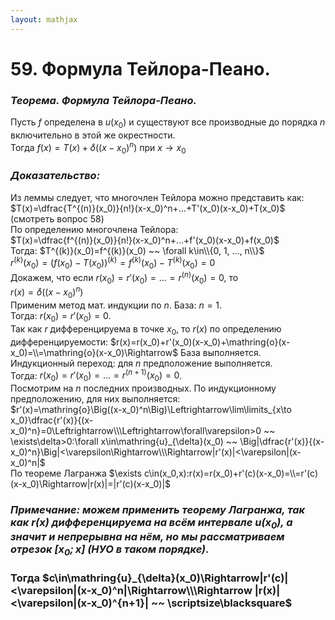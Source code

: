 ```yaml
---  
layout: mathjax  
---  
```

  
# 59. Формула Тейлора-Пеано.  
  
### *Теорема. Формула Тейлора-Пеано.*  
Пусть $f$ определена в $u(x_0)$ и существуют все производные до порядка $n$ включительно в этой же окрестности.  
Тогда $f(x)=T(x)+\mathring{o}\Big((x-x_0)^n\Big)$ при $x\to x_0$  
  
### *Доказательство:*  
Из леммы следует, что многочлен Тейлора можно представить как:  
$T(x)=\dfrac{T^{(n)}(x_0)}{n!}(x-x_0)^n+...+T'(x_0)(x-x_0)+T(x_0)$  
(смотреть вопрос 58)  
По определению многочлена Тейлора:  
$T(x)=\dfrac{f^{(n)}(x_0)}{n!}(x-x_0)^n+...+f'(x_0)(x-x_0)+f(x_0)$  
Тогда: $T^{(k)}(x_0)=f^{(k)}(x_0) ~~ \forall k\in\\{0, 1, ..., n\\}$  
$r^{(k)}(x_0)=\Big(f(x_0)-T(x_0)\Big)^{(k)}=f^{(k)}(x_0)-T^{(k)}(x_0)=0$  
Докажем, что если $r(x_0)=r'(x_0)=...=r^{(n)}(x_0)=0,$ то  
$r(x)=\mathring{o}\Big((x-x_0)^n\Big)$  
Применим метод мат. индукции по $n$. База: $n=1$.  
Тогда: $r(x_0)=r'(x_0)=0$.  
Так как $r$ дифференцируема в точке $x_0$, то $r(x)$ по определению дифференцируемости: $r(x)=r(x_0)+r'(x_0)(x-x_0)+\mathring{o}(x-x_0)=\\=\mathring{o}(x-x_0)\Rightarrow$ База выполняется.  
Индукционный переход: для $n$ предположение выполняется.  
Тогда: $r(x_0)=r'(x_0)=...=r^{(n+1)}(x_0)=0$.  
Посмотрим на $n$ последних производных. По индукционному предположению, для них выполняется:  
$r'(x)=\mathring{o}\Big((x-x_0)^n\Big)\Leftrightarrow\lim\limits_{x\to x_0}\dfrac{r'(x)}{(x-x_0)^n}=0\Leftrightarrow\\\Leftrightarrow\forall\varepsilon>0 ~~ \exists\delta>0:\forall x\in\mathring{u}_{\delta}(x_0) ~~ \Big|\dfrac{r'(x)}{(x-x_0)^n}\Big|<\varepsilon\Rightarrow\\\Rightarrow|r'(x)|<\varepsilon|(x-x_0)^n|$  
По теореме Лагранжа $\exists c\in(x_0,x):r(x)=r(x_0)+r'(c)(x-x_0)=\\=r'(c)(x-x_0)\Rightarrow|r(x)|=|r'(c)(x-x_0)|$  
  
### *Примечание: можем применить теорему Лагранжа, так как $r(x)$ дифференцируема на всём интервале $u(x_0)$, а значит и непрерывна на нём, но мы рассматриваем отрезок $[x_0;x]$ (НУО в таком порядке).*  
  
### Тогда $c\in\mathring{u}_{\delta}(x_0)\Rightarrow|r'(c)|<\varepsilon|(x-x_0)^n|\Rightarrow\\\Rightarrow |r(x)|<\varepsilon|(x-x_0)^{n+1}| ~~ \scriptsize\blacksquare$  
